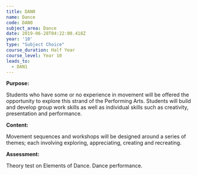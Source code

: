 ```yaml
---
title: DAN0
name: Dance
code: DAN0
subject_area: Dance
date: 2019-06-28T04:22:00.418Z
year: '10'
type: "Subject Choice"
course_duration: Half Year
course_level: Year 10
leads_to:
  - DAN1
---
```

**Purpose:**

Students who have some or no experience in movement will be offered the opportunity to explore this strand of the Performing Arts. Students will build and develop group work skills as well as individual skills such as creativity, presentation and performance.

**Content:**

Movement sequences and workshops will be designed around a series of themes; each involving exploring, appreciating, creating and recreating.

**Assessment:**

Theory test on Elements of Dance. Dance performance.
